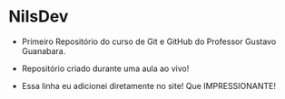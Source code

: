 # NilsDev
 + Primeiro Repositório do  curso de Git e GitHub do Professor Gustavo Guanabara.

 * Repositório criado durante uma aula ao vivo!
 
 * Essa linha eu adicionei diretamente no site! Que IMPRESSIONANTE!
